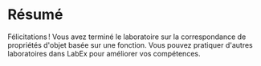 # Résumé

Félicitations ! Vous avez terminé le laboratoire sur la correspondance de propriétés d'objet basée sur une fonction. Vous pouvez pratiquer d'autres laboratoires dans LabEx pour améliorer vos compétences.
